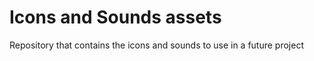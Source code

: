 # Icons and Sounds assets

Repository that contains the icons and sounds to use in a future project
